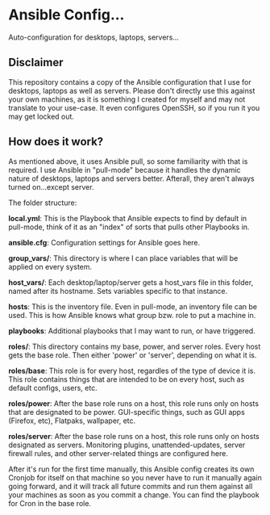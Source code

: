 # Ansible Config...
Auto-configuration for desktops, laptops, servers...

## Disclaimer
This repository contains a copy of the Ansible configuration that I use for desktops, laptops as well as servers.
Please don't directly use this against your own machines, as it is something I created for myself and may not translate to your use-case. It even configures OpenSSH, so if you run it you may get locked out.

## How does it work?
As mentioned above, it uses Ansible pull, so some familiarity with that is required. I use Ansible in "pull-mode" because it handles the dynamic nature of desktops, laptops and servers better. Afterall, they aren't always turned on...except server.

The folder structure:

**local.yml**: This is the Playbook that Ansible expects to find by default in pull-mode, think of it as an "index" of sorts that pulls other Playbooks in.

**ansible.cfg**: Configuration settings for Ansible goes here.

**group_vars/**: This directory is where I can place variables that will be applied on every system.

**host_vars/**: Each desktop/laptop/server gets a host_vars file in this folder, named after its hostname. Sets variables specific to that instance.

**hosts**: This is the inventory file. Even in pull-mode, an inventory file can be used. This is how Ansible knows what group bzw. role to put a machine in.

**playbooks**: Additional playbooks that I may want to run, or have triggered.

**roles/**: This directory contains my base, power, and server roles. Every host gets the base role. Then either 'power' or 'server', depending on what it is.

**roles/base**: This role is for every host, regardles of the type of device it is. This role contains things that are intended to be on every host, such as default configs, users, etc.

**roles/power**: After the base role runs on a host, this role runs only on hosts that are designated to be power. GUI-specific things, such as GUI apps (Firefox, etc), Flatpaks, wallpaper, etc.

**roles/server**: After the base role runs on a host, this role runs only on hosts designated as servers. Monitoring plugins, unattended-updates, server firewall rules, and other server-related things are configured here.

After it's run for the first time manually, this Ansible config creates its own Cronjob for itself on that machine so you never have to run it manually again going forward, and it will track all future commits and run them against all your machines as soon as you commit a change. You can find the playbook for Cron in the base role.
